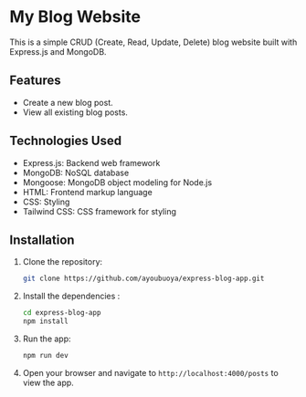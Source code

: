 # My Blog Website

This is a simple CRUD (Create, Read, Update, Delete) blog website built with Express.js and MongoDB.

## Features

- Create a new blog post.
- View all existing blog posts.

## Technologies Used

- Express.js: Backend web framework
- MongoDB: NoSQL database
- Mongoose: MongoDB object modeling for Node.js
- HTML: Frontend markup language
- CSS: Styling
- Tailwind CSS: CSS framework for styling

## Installation

1. Clone the repository:

   ```bash
   git clone https://github.com/ayoubuoya/express-blog-app.git
   ```

2. Install the dependencies :
   ```bash
   cd express-blog-app
   npm install
   ```
3. Run the app:
   ```bash
   npm run dev
   ```
4. Open your browser and navigate to `http://localhost:4000/posts` to view the app.
